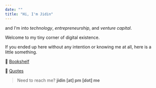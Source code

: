 ```yaml
---
date: ""
title: "Hi, I'm Jidin"
---
```

and I'm into _technology_, _entrepreneurship_, and _venture capital_.

Welcome to my tiny corner of digital existence. 

If you ended up here without any intention or knowing me at all, here is a little something.

:book: [Bookshelf](books)

:round_pushpin: [Quotes](quotes)

> Need to reach me? **jidin [at] pm [dot] me**

